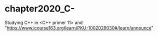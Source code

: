 # chapter2020_C-
Studying C++ in &lt;C++ primer 11> and "https://www.icourse163.org/learn/PKU-1002029030#/learn/announce"
